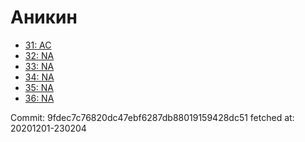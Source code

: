 # Аникин
- [31: AC](31.md)
- [32: NA](32.md)
- [33: NA](33.md)
- [34: NA](34.md)
- [35: NA](35.md)
- [36: NA](36.md)

Commit: 9fdec7c76820dc47ebf6287db88019159428dc51
 fetched at: 20201201-230204
